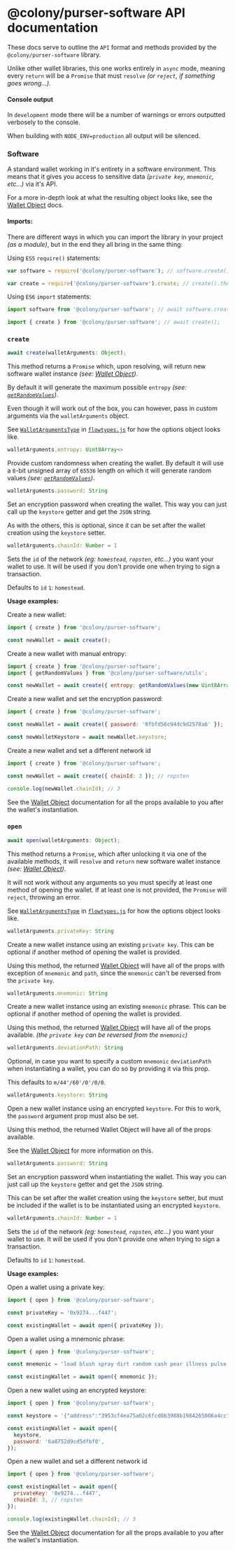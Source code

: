 # @colony/purser-software API documentation

These docs serve to outline the `API` format and methods provided by the `@colony/purser-software` library.

Unlike other wallet libraries, this one works entirely in `async` mode, meaning every `return` will be a `Promise` that must `resolve` _(or `reject`, if something goes wrong...)_.

#### Console output

In `development` mode there will be a number of warnings or errors outputted verbosely to the console.

When building with `NODE_ENV=production` all output will be silenced.

### Software

A standard wallet working in it's entirety in a software environment. This means that it gives you access to sensitive data _(`private key`, `mnemonic`, etc...)_ via it's API.

For a more in-depth look at what the resulting object looks like, see the [Wallet Object](wallet-object.md) docs.

#### Imports:

There are different ways in which you can import the library in your project _(as a module)_, but in the end they all bring in the same thing:

Using `ES5` `require()` statements:
```js
var software = require('@colony/purser-software'); // software.create().then();

var create = require('@colony/purser-software').create; // create().then();
```

Using `ES6` `import` statements:
```js
import software from '@colony/purser-software'; // await software.create();

import { create } from '@colony/purser-software'; // await create();
```

### `create`

```js
await create(walletArguments: Object);
```

This method returns a `Promise` which, upon resolving, will return new software wallet instance _(see: [Wallet Object](wallet-object.md))_.

By default it will generate the maximum possible `entropy` _(see: [`getRandomValues`](api-utils.md#getRandomValues))_.

Even though it will work out of the box, you can however, pass in custom arguments via the `walletArguments` object.

See [`WalletArgumentsType`](../src/flowtypes.js#L34-L42) in [`flowtypes.js`](../src/flowtypes.js) for how the options object looks like.

```js
walletArguments.entropy: Uint8Array<>
```

Provide custom randomness when creating the wallet. By default it will use a `8`-bit unsigned array of `65536` length on which it will generate random values _(see: [`getRandomValues`](api-utils.md#getRandomValues))_.

```js
walletArguments.password: String
```

Set an encryption password when creating the wallet. This way you can just call up the `keystore` getter and get the `JSON` string.

As with the others, this is optional, since it can be set after the wallet creation using the `keystore` setter.

```js
walletArguments.chainId: Number = 1
```

Sets the `id` of the network _(eg: `homestead`, `ropsten`, etc...)_ you want your wallet to use. It will be used if you don't provide one when trying to sign a transaction.

Defaults to `id` `1`: `homestead`.

**Usage examples:**

Create a new wallet:
```js
import { create } from '@colony/purser-software';

const newWallet = await create();
```

Create a new wallet with manual entropy:
```js
import { create } from '@colony/purser-software';
import { getRandomValues } from '@colony/purser-software/utils';

const newWallet = await create({ entropy: getRandomValues(new Uint8Array(65536)) });
```

Create a new wallet and set the encryption password:
```js
import { create } from '@colony/purser-software';

const newWallet = await create({ password: '0fbfd56c94dc9d2578a6' });

const newWalletKeystore = await newWallet.keystore;
```

Create a new wallet and set a different network id
```js
import { create } from '@colony/purser-software';

const newWallet = await create({ chainId: 3 }); // ropsten

console.log(newWallet.chainId); // 3
```

See the [Wallet Object](wallet-object.md) documentation for all the props available to you after the wallet's instantiation.

### `open`

```js
await open(walletArguments: Object);
```

This method returns a `Promise`, which after unlocking it via one of the available methods, it will `resolve` and `return` new software wallet instance _(see: [Wallet Object](wallet-object.md))_.

It will not work without any arguments so you must specify at least one method of opening the wallet. If at least one is not provided, the `Promise` will `reject`, throwing an error.

See [`WalletArgumentsType`](../src/flowtypes.js#L34-L42) in [`flowtypes.js`](../src/flowtypes.js) for how the options object looks like.

```js
walletArguments.privateKey: String
```

Create a new wallet instance using an existing `private key`. This can be optional if another method of opening the wallet is provided.

Using this method, the returned [Wallet Object](wallet-object.md) will have all of the props with exception of `mnemonic` and `path`, since the `mnemonic` can't be reversed from the `private key`.

```js
walletArguments.mnemonic: String
```

Create a new wallet instance using an existing `mnemonic` phrase. This can be optional if another method of opening the wallet is provided.

Using this method, the returned [Wallet Object](wallet-object.md) will have all of the props available. _(the `private key` can be reversed from the `mnemonic`)_

```js
walletArguments.deviationPath: String
```

Optional, in case you want to specify a custom `mnemonic` `deviationPath` when instantiating a wallet, you can do so by providing it via this prop.

This defaults to `m/44'/60'/0'/0/0`.

```js
walletArguments.keystore: String
```

Open a new wallet instance using an encrypted `keystore`. For this to work, the `password` argument prop must also be set.

Using this method, the returned Wallet Object will have all of the props available.

See the [Wallet Object](wallet-object.md#keystore) for more information on this.

```js
walletArguments.password: String
```

Set an encryption password when instantiating the wallet. This way you can just call up the `keystore` getter and get the `JSON` string.

This can be set after the wallet creation using the `keystore` setter, but must be included if the wallet is to be instantiated using an encrypted `keystore`.

```js
walletArguments.chainId: Number = 1
```

Sets the `id` of the network _(eg: `homestead`, `ropsten`, etc...)_ you want your wallet to use. It will be used if you don't provide one when trying to sign a transaction.

Defaults to `id` `1`: `homestead`.

**Usage examples:**

Open a wallet using a private key:
```js
import { open } from '@colony/purser-software';

const privateKey = '0x9274...f447';

const existingWallet = await open({ privateKey });
```

Open a wallet using a mnemonic phrase:
```js
import { open } from '@colony/purser-software';

const mnemonic = 'load blush spray dirt random cash pear illness pulse sketch sheriff surge';

const existingWallet = await open({ mnemonic });
```

Open a new wallet using an encrypted keystore:
```js
import { open } from '@colony/purser-software';

const keystore = '{"address":"3953cf4ea75a62c6fcd0b3988b1984265006a4cc","id":"55df8726-b08d-41ce-b9a0-8cb7d4cb7254","version":3,"Crypto":{"cipher":"aes-128-ctr","cipherparams":{"iv":"919afe213cbac6704362f8139a0a3519"},"ciphertext":"d823708436d306b7bc8caf2f8bedf93e86f28c1edbb2bc89bae8e9ad78971682","kdf":"scrypt","kdfparams":{"salt":"0be48e9efbeb26be2e7f68cfc61d1e83c34dd9406cfec3c77e71e637dd01a51b","n":131072,"dklen":32,"p":1,"r":8},"mac":"c9b6cd3173daf1ea6633b2d2848ab96765340bb27a07a203ecf17454c568cc3e"}}';

const existingWallet = await open({
  keystore,
  password: '6a8752d9cd5dfbf0',
});
```

Open a new wallet and set a different network id
```js
import { open } from '@colony/purser-software';

const existingWallet = await open({
  privateKey: '0x9274...f447',
  chainId: 3, // ropsten
});

console.log(existingWallet.chainId); // 3
```

See the [Wallet Object](wallet-object.md) documentation for all the props available to you after the wallet's instantiation.
